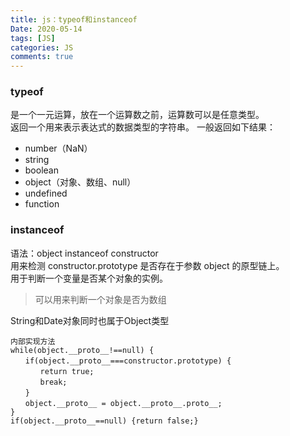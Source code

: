 ```yaml
---
title: js：typeof和instanceof
Date: 2020-05-14
tags: [JS]
categories: JS
comments: true
---
```


### typeof
是一个一元运算，放在一个运算数之前，运算数可以是任意类型。    
返回一个用来表示表达式的数据类型的字符串。 
一般返回如下结果：
- number（NaN）
- string
- boolean
- object（对象、数组、null）
- undefined
- function

### instanceof
语法：object instanceof constructor    
用来检测 constructor.prototype 是否存在于参数 object 的原型链上。    
用于判断一个变量是否某个对象的实例。
> 可以用来判断一个对象是否为数组

String和Date对象同时也属于Object类型


```
内部实现方法
while(object.__proto__!==null) {
　　if(object.__proto__===constructor.prototype) {
　　　　return true;
　　　　break;
　　}
　　object.__proto__ = object.__proto__.proto__;
}
if(object.__proto__==null) {return false;}
```
